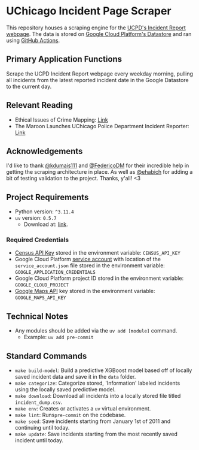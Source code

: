 # UChicago Incident Page Scraper
This repository houses a scraping engine for the [UCPD's Incident Report webpage](https://incidentreports.uchicago.edu/). The data is stored on
[Google Cloud Platform's Datastore](https://cloud.google.com/datastore) and ran using [GitHub Actions](https://docs.github.com/en/actions).

## Primary Application Functions
Scrape the UCPD Incident Report webpage every weekday morning, pulling all incidents from the latest reported incident date in the Google Datastore to the current day.

## Relevant Reading
- Ethical Issues of Crime Mapping: [Link](https://storymaps.arcgis.com/stories/9b71d1fba77641a0ad35b07b23aae66b?utm_source=pocket_saves)
- The Maroon Launches UChicago Police Department Incident Reporter: [Link](https://chicagomaroon.com/41255/grey-city/the-maroon-launches-uchicago-police-department-incident-reporter/)

## Acknowledgements
I'd like to thank [@kdumais111](https://github.com/kdumais111) and [@FedericoDM](https://github.com/FedericoDM) for their incredible help in getting the scraping architecture in place.
As well as [@ehabich](https://github.com/ehabich) for adding a bit of testing validation to the project. Thanks, y'all! <3

## Project Requirements
- Python version: `^3.11.4`
- `uv` version: `0.5.7`
  - Download at: [link](https://docs.astral.sh/uv/).

### Required Credentials
- [Census API Key](https://api.census.gov/data/key_signup.html) stored in the environment variable: `CENSUS_API_KEY`
- Google Cloud Platform [service account](https://cloud.google.com/iam/docs/service-account-overview) with location of the `service_account.json` file stored in the environment
variable: `GOOGLE_APPLICATION_CREDENTIALS`
- Google Cloud Platform project ID stored in the environment variable: `GOOGLE_CLOUD_PROJECT`
- [Google Maps API](https://developers.google.com/maps/documentation/geocoding/get-api-key) key stored in the environment variable: `GOOGLE_MAPS_API_KEY`

## Technical Notes
- Any modules should be added via the `uv add [module]` command.
  - Example: `uv add pre-commit`

## Standard Commands
- `make build-model`: Build a predictive XGBoost model based off of locally saved incident data and save it in the `data` folder.
- `make categorize`: Categorize stored, 'Information' labeled incidents using the locally saved predictive model.
- `make download`: Download all incidents into a locally stored file titled `incident_dump.csv`.
- `make env`: Creates or activates a `uv` virtual environment.
- `make lint`: Runs`pre-commit` on the codebase.
- `make seed`: Save incidents starting from January 1st of 2011 and continuing until today.
- `make update`: Save incidents starting from the most recently saved incident until today.
